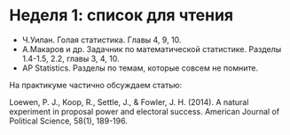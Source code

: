 # Неделя 1: список для чтения

* Ч.Уилан. Голая статистика. Главы 4, 9, 10.
* А.Макаров и др. Задачник по математической статистике. Разделы 1.4-1.5, 2.2, главы 3, 4, 10.
* AP Statistics. Разделы по темам, которые совсем не помните.

На практикуме частично обсуждаем статью: 

Loewen, P. J., Koop, R., Settle, J., & Fowler, J. H. (2014). A natural experiment in proposal power and electoral success. American Journal of Political Science, 58(1), 189-196.
